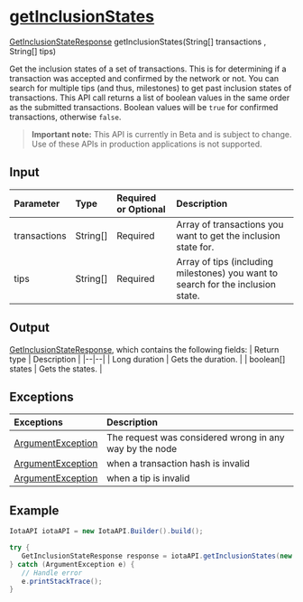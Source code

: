 
# [getInclusionStates](https://github.com/iotaledger/iota-java/blob/master/jota/src/main/java/org/iota/jota/IotaAPICore.java#L384)
 [GetInclusionStateResponse](https://github.com/iotaledger/iota-java/blob/master/jota/src/main/java/org/iota/jota/dto/response/GetInclusionStateResponse.java) getInclusionStates(String[] transactions , String[] tips)

 Get the inclusion states of a set of transactions. This is for determining if a transaction was accepted and confirmed by the network or not. You can search for multiple tips (and thus, milestones) to get past inclusion states of transactions. 
  This API call returns a list of boolean values in the same order as the submitted transactions. Boolean values will be `true` for confirmed transactions, otherwise `false`. 

> **Important note:** This API is currently in Beta and is subject to change. Use of these APIs in production applications is not supported.

## Input
| Parameter       | Type | Required or Optional | Description |
|:---------------|:--------|:--------| :--------|
| transactions | String[] | Required | Array of transactions you want to get the inclusion state for. |
| tips | String[] | Required | Array of tips (including milestones) you want to search for the inclusion state. |
    
## Output
[GetInclusionStateResponse](https://github.com/iotaledger/iota-java/blob/master/jota/src/main/java/org/iota/jota/dto/response/GetInclusionStateResponse.java), which contains the following fields:
| Return type | Description |
|--|--|
| Long duration | Gets the duration. |
| boolean[] states | Gets the states. |

## Exceptions
| Exceptions     | Description |
|:---------------|:--------|
| [ArgumentException](https://github.com/iotaledger/iota-java/blob/master/jota/src/main/java/org/iota/jota/error/ArgumentException.java) | The request was considered wrong in any way by the node |
| [ArgumentException](https://github.com/iotaledger/iota-java/blob/master/jota/src/main/java/org/iota/jota/error/ArgumentException.java) | when a transaction hash is invalid |
| [ArgumentException](https://github.com/iotaledger/iota-java/blob/master/jota/src/main/java/org/iota/jota/error/ArgumentException.java) | when a tip is invalid |


 ## Example
 
 ```Java
 IotaAPI iotaAPI = new IotaAPI.Builder().build();

try { 
    GetInclusionStateResponse response = iotaAPI.getInclusionStates(new String[]{"HUQLCQUAJDRTOOJMNVRLDFEDESKDKQDVXJNXQJNGGXAIRIQFWOJPTWTR9ALIFIZYUSBXFUUWBOMEELWBI", "IVVFEVFYVRWWANURCHQKMRSSGYIYFDQFL9LPLPCYXAUCGFPTHQNWE9DWHXDUSHGMFTQBJSYVYITMB9NBM"}, new String[]{"AQPJPOQRUZTZQZFWQIW9OGRCBIKDBPEGKYWICUSGNV9WXUCRPMJQBFFCJSXFATYXJMJCOBGZOOTIWHRPV", "QIMCPH9EFIYPFFEQUY9WNVYVZNOMZAJDXONKPKAZRTRBCWDDPAPEHJVPGHECHAFZIHCJOQ9RUGYBYOAVD"});
} catch (ArgumentException e) { 
    // Handle error
    e.printStackTrace(); 
}
 ```
